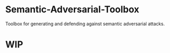 # Semantic-Adversarial-Toolbox
Toolbox for generating and defending against semantic adversarial attacks.


# WIP
